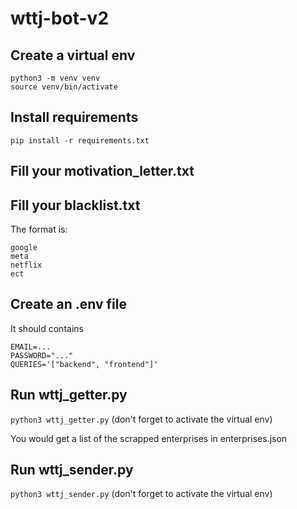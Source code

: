 # wttj-bot-v2

## Create a virtual env

```
python3 -m venv venv
source venv/bin/activate
```

## Install requirements

`pip install -r requirements.txt`

## Fill your motivation_letter.txt

## Fill your blacklist.txt

The format is:

```
google
meta
netflix
ect
```

## Create an .env file

It should contains

```
EMAIL=...
PASSWORD="..."
QUERIES='["backend", "frontend"]'
```

## Run wttj_getter.py

`python3 wttj_getter.py` (don't forget to activate the virtual env)

You would get a list of the scrapped enterprises in enterprises.json

## Run wttj_sender.py

`python3 wttj_sender.py` (don't forget to activate the virtual env)